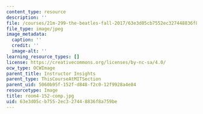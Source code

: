 ```yaml
---
content_type: resource
description: ''
file: /courses/21m-299-the-beatles-fall-2017/63e3d05cb7552ec327448836f8a759be_room4-152-comp.jpg
file_type: image/jpeg
image_metadata:
  caption: ''
  credit: ''
  image-alt: ''
learning_resource_types: []
license: https://creativecommons.org/licenses/by-nc-sa/4.0/
ocw_type: OCWImage
parent_title: Instructor Insights
parent_type: ThisCourseAtMITSection
parent_uid: 5060b95f-152f-d848-f2c0-12f9928a4e84
resourcetype: Image
title: room4-152-comp.jpg
uid: 63e3d05c-b755-2ec3-2744-8836f8a759be
---
```

